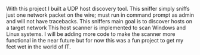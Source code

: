 With this project I built a UDP host discovery tool. This sniffer simply sniffs just one network packet on the wire; must run in command prompt as admin and will not have tracebacks.
This sniffers main goal is to discover hosts on a target network
This host scanner is implemented to scan Windows and Linux systems.
I will be adding more code to make the scanner more functional in the near future but for now this was a fun project to get my feet wet in the world of IT.
